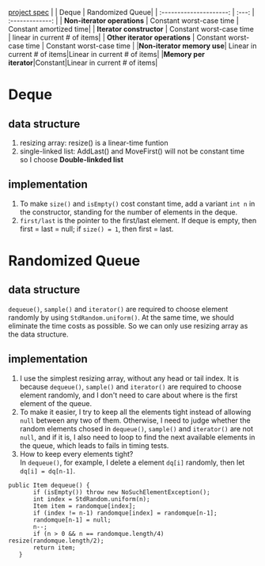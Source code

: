 [project spec](https://coursera.cs.princeton.edu/algs4/assignments/queues/specification.php)
|                         | Deque | Randomized Queue|
| :---------------------: | :---: | :-------------: |
| **Non-iterator operations** | Constant worst-case time | Constant amortized time|
| **Iterator constructor** | Constant worst-case time | linear in current # of items|
| **Other iterator operations** | Constant worst-case time | Constant worst-case time |
|**Non-iterator memory use**|	Linear in current # of items|Linear in current # of items|
|**Memory per iterator**|Constant|Linear in current # of items|
# Deque  
## data structure
1. resizing array: resize() is a linear-time funtion  
2. single-linked list: AddLast() and MoveFirst() will not be constant time  
so I choose **Double-linkded list**  
## implementation
1. To make `size()` and `isEmpty()` cost constant time, add a variant `int n` in the constructor, standing for the number of elements in the deque.  
2. `first/last` is the pointer to the first/last element. If deque is empty, then first = last = null; if `size() = 1`, then first = last.  
# Randomized Queue
## data structure
`dequeue()`, `sample()` and `iterator()` are required to choose element randomly by using `StdRandom.uniform()`. At the same time, we should eliminate the time costs as possible. So we can only use resizing array as the data structure.
## implementation
1. I use the simplest resizing array, without any head or tail index. It is because `dequeue()`, `sample()` and `iterator()` are required to choose element randomly, and I don't need to care about where is the first element of the queue.  
2. To make it easier, I try to keep all the elements tight instead of allowing `null` between any two of them. Otherwise, I need to judge whether the random elements chosed in `dequeue()`, `sample()` and `iterator()` are not `null`, and if it is, I also need to loop to find the next available elements in the queue, which leads to fails in timing tests.
3. How to keep every elements tight?  
 In `dequeue()`, for example, I delete a element `dq[i]` randomly, then let `dq[i] = dq[n-1]`.
 ```
public Item dequeue() {
        if (isEmpty()) throw new NoSuchElementException();
        int index = StdRandom.uniform(n);
        Item item = randomque[index];
        if (index != n-1) randomque[index] = randomque[n-1];
        randomque[n-1] = null;
        n--;
        if (n > 0 && n == randomque.length/4) resize(randomque.length/2);
        return item;
    }
```
